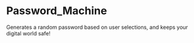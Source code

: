# Password_Machine
Generates a random password based on user selections, and keeps your digital world safe!

## 
